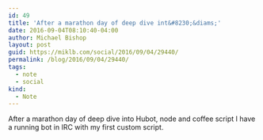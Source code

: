 ```yaml
---
id: 49
title: 'After a marathon day of deep dive int&#8230;&diams;'
date: 2016-09-04T08:10:40-04:00
author: Michael Bishop
layout: post
guid: https://miklb.com/social/2016/09/04/29440/
permalink: /blog/2016/09/04/29440/
tags:
  - note
  - social
kind:
  - Note
---
```

<p>After a marathon day of deep dive into Hubot, node and coffee script I have a running bot in IRC with my first custom script.</p>